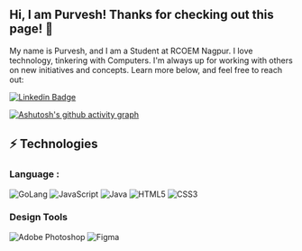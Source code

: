 ## Hi, I am Purvesh! Thanks for checking out this page! 👋

My name is Purvesh, and I am a Student at RCOEM Nagpur. I love technology, tinkering with Computers. I'm always up for working with others on new initiatives and concepts. Learn more below, and feel free to reach out:

[![Linkedin Badge](https://img.shields.io/badge/-Purvesh_Deshmukh-blue?style=flat-square&logo=Linkedin&logoColor=white&link=https://www.linkedin.com/in/kamisamav2/)](https://www.linkedin.com/in/kamisamav2/)

[![Ashutosh's github activity graph](https://github-readme-activity-graph.vercel.app/graph?username=siddhant-khisty&theme=dracula)](https://github.com/ashutosh00710/github-readme-activity-graph)

## ⚡ Technologies

### Language :
![GoLang](https://img.shields.io/badge/-Go-blue?style=flat-square&logo=go)
![JavaScript](https://img.shields.io/badge/-JavaScript-black?style=flat-square&logo=javascript)
![Java](https://img.shields.io/badge/-Java-white?style=flat-square&logo=java)
![HTML5](https://img.shields.io/badge/-HTML5-E34F26?style=flat-square&logo=html5&logoColor=white)
![CSS3](https://img.shields.io/badge/-CSS3-1572B6?style=flat-square&logo=css3)


### Design Tools
![Adobe Photoshop](https://img.shields.io/badge/Adobe%20Photoshop-31A8FF?style=for-the-badge&logo=Adobe%20Photoshop&logoColor=black)
![Figma](https://img.shields.io/badge/Figma-F24E1E?style=for-the-badge&logo=figma&logoColor=white)






